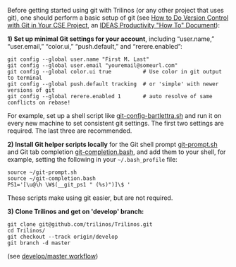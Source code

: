 Before getting started using git with Trilinos (or any other project that uses git), one should perform a basic setup of git (see [How to Do Version Control with Git in Your CSE Project](http://ideas-productivity.org/wordpress/wp-content/uploads/2015/04/IDEAS-VCHowToVersionControlwithGit-V0.2.pdf), an [IDEAS Productivity "How To" Document](https://ideas-productivity.org/resources/howtos/)):

<a name="minimal_git_settings"/>

**1) Set up minimal Git settings for your account**, including “user.name,” “user.email,” “color.ui,” “push.default,” and “rerere.enabled”:

```
git config --global user.name "First M. Last"
git config --global user.email "youremail@someurl.com"
git config --global color.ui true          # Use color in git output to terminal
git config --global push.default tracking  # or 'simple' with newer versions of git
git config --global rerere.enabled 1       # auto resolve of same conflicts on rebase!
```
For example, set up a shell script like [git-config-bartlettra.sh](https://github.com/trilinos/Trilinos/blob/master/sampleScripts/git-profiles/git-config-bartlettra.sh) and run it on every new machine to set consistent git settings. The first two settings are required. The last three are recommended.

**2) Install Git helper scripts locally** for the Git shell prompt [git-prompt.sh](https://raw.github.com/git/git/master/contrib/completion/git-prompt.sh) and Git tab completion [git-completion.bash](https://raw.github.com/git/git/master/contrib/completion/git-completion.bash), and add them to your shell, for example, setting the following in your `~/.bash_profile` file:

```
source ~/git-prompt.sh
source ~/git-completion.bash
PS1='[\u@\h \W$(__git_ps1 " (%s)")]\$ '
```

These scripts make using git easier, but are not required.

**3) Clone Trilinos and get on 'develop' branch:**

```
git clone git@github.com/trilinos/Trilinos.git
cd Trilinos/
git checkout --track origin/develop
git branch -d master
```

(see [develop/master workflow](https://github.com/trilinos/Trilinos/wiki/VC-%7C-'develop'-'master'-workflow))
